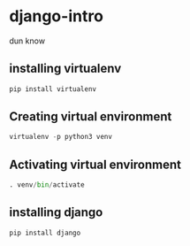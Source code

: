 # django-intro

dun know

## installing virtualenv

```python
pip install virtualenv
```

## Creating virtual environment

```python
virtualenv -p python3 venv
```

## Activating virtual environment

```python
. venv/bin/activate
```

## installing django
```python
pip install django 

```








